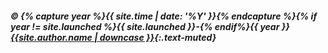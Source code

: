 ##### &copy; {% capture year %}{{ site.time | date: '%Y' }}{% endcapture %}{% if year != site.launched %}{{ site.launched }}-{% endif%}{{ year }} [{{site.author.name | downcase }}]({{site.baseurl}}about/?highlight=transparency){:.text-muted}